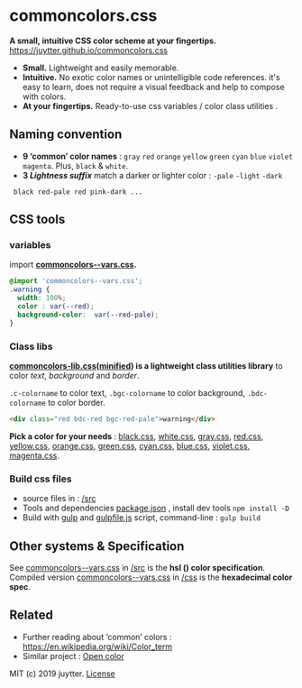 # commoncolors.css

**A small, intuitive CSS color scheme at your fingertips.** https://juytter.github.io/commoncolors.css

- **Small.** Lightweight and easily memorable.
- **Intuitive.** No exotic color names or unintelligible code references. it's easy to learn, does not require a visual feedback and help to compose with colors.
- **At your fingertips.** Ready-to-use css variables / color class utilities .  

## Naming convention

- **9  ‘common’ color names** :  `gray` `red` `orange` `yellow` `green` `cyan` `blue` `violet` `magenta`. Plus, `black` &  `white`.
- **3 *Lightness suffix*** match a darker or lighter color :  `-pale`  `-light` `-dark`

```
 black red-pale red pink-dark ...
```

## CSS tools

### variables

import **[commoncolors--vars.css](./css/commoncolors--vars.css).**

```css
@import 'commoncolors--vars.css';
.warning {
  width: 100%;
  color : var(--red);
  background-color:  var(--red-pale);
}
```

### Class libs

**[commoncolors-lib.css](./css/commoncolors-lib.css)([minified](./css/min/commoncolors-lib.min.css)) is a lightweight class utilities library**  to color *text*,  *background* and *border*.

`.c-colorname`  to color text, `.bgc-colorname` to color  background, `.bdc-colorname` to color border.

```html
<div class="red bdc-red bgc-red-pale">warning</div>
```

**Pick a color for your needs** :  [black.css](css/black.css),  [white.css](css/white.css),  [gray.css](css/gray.css),  [red.css](css/red.css),  [yellow.css](css/yellow.css), [orange.css](css/orange.css), [green.css](css/green.css),  [cyan.css](css/cyan.css),  [blue.css](css/blue.css), [violet.css](css/violet.css),  [magenta.css](css/magenta.css).        

### Build css files

- source files in :  [/src](./src)
- Tools and dependencies [package.json](package.json) , install dev tools `npm install -D`
- Build with [gulp](https://gulpjs.com) and [gulpfile.js](gulpfile.js) script,  command-line :  `gulp build`

## Other systems &  Specification

See  [commoncolors--vars.css](src/commoncolors--vars.css)  in  [/src](./src)  is  the **hsl () color specification**. Compiled version [commoncolors--vars.css](./css/commoncolors—vars.css)  in [/css](./css)  is the **hexadecimal color spec**.

## Related

- Further reading about ‘common’ colors : https://en.wikipedia.org/wiki/Color_term
- Similar project : [Open color](https://yeun.github.io/open-color/)



MIT (c) 2019 juytter.  [License](LICENSE.md)
